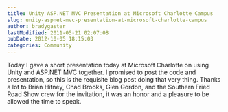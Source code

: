 ```yaml
---
title: Unity ASP.NET MVC Presentation at Microsoft Charlotte Campus
slug: unity-aspnet-mvc-presentation-at-microsoft-charlotte-campus
author: bradygaster
lastModified: 2011-05-21 02:07:08
pubDate: 2012-10-05 18:15:03
categories: Community
---
```


<p>Today I gave a short presentation today at Microsoft Charlotte on using Unity and ASP.NET MVC together.
  <a>I promised to post the code and presentation</a>, so this is the requisite blog post doing that very thing. Thanks a lot to
  <a>Brian Hitney</a>,
  <a>Chad Brooks</a>,
  <a>Glen Gordon</a>, and the
  <a>Southern Fried Road Show</a>  crew for the invitation, it was an honor and a pleasure to be allowed the time to speak.</p>
